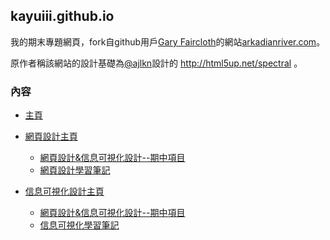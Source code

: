 ## kayuiii.github.io

我的期末專題網頁，fork自github用戶[Gary Faircloth](https://github.com/arkadianriver)的網站[arkadianriver.com](https://github.com/arkadianriver/arkadianriver.com)。

原作者稱該網站的設計基礎為[@ajlkn](http://twitter.com/ajlkn)設計的 http://html5up.net/spectral 。


### 內容

- [主頁](https://kayuiii.github.io/)

- [網頁設計主頁](https://kayuiii.github.io/works/)
   - [網頁設計&信息可視化設計--期中項目](https://kayuiii.github.io/works/works-example2.html)
   - [網頁設計學習筆記](https://kayuiii.github.io/works/works-example3.html)


- [信息可視化設計主頁]()
   - [網頁設計&信息可視化設計--期中項目](https://kayuiii.github.io/works/works-example2.html)
   - [信息可視化學習筆記](https://kayuiii.github.io/topics/note/)
